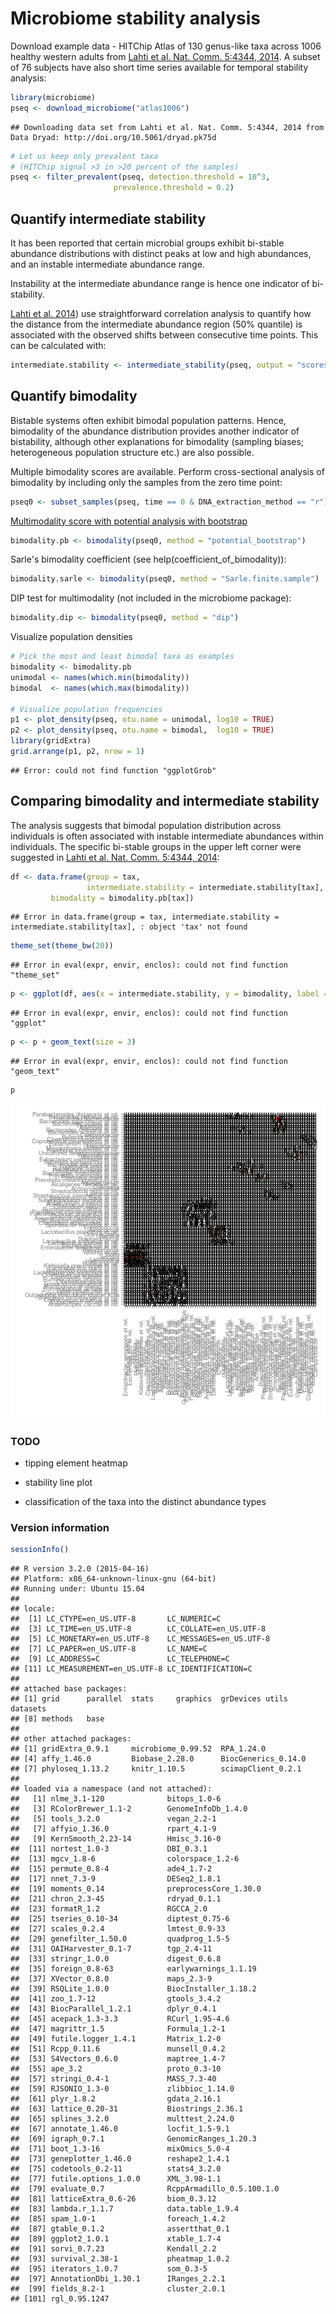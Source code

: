 # Microbiome stability analysis

Download example data - HITChip Atlas of 130 genus-like taxa across 1006 healthy western adults from [Lahti et al. Nat. Comm. 5:4344, 2014](http://www.nature.com/ncomms/2014/140708/ncomms5344/full/ncomms5344.html). A subset of 76 subjects have also short time series available for temporal stability analysis:


```r
library(microbiome)
pseq <- download_microbiome("atlas1006")
```

```
## Downloading data set from Lahti et al. Nat. Comm. 5:4344, 2014 from Data Dryad: http://doi.org/10.5061/dryad.pk75d
```

```r
# Let us keep only prevalent taxa
# (HITChip signal >3 in >20 percent of the samples)
pseq <- filter_prevalent(pseq, detection.threshold = 10^3,
     			       prevalence.threshold = 0.2)
```



## Quantify intermediate stability 

It has been reported that certain microbial groups exhibit bi-stable
abundance distributions with distinct peaks at low and high
abundances, and an instable intermediate abundance range.

Instability at the intermediate abundance range is hence one indicator
of bi-stability.

[Lahti et
al. 2014](http://www.nature.com/ncomms/2014/140708/ncomms5344/full/ncomms5344.html))
use straightforward correlation analysis to quantify how the distance
from the intermediate abundance region (50% quantile) is associated
with the observed shifts between consecutive time points. This can be
calculated with:


```r
intermediate.stability <- intermediate_stability(pseq, output = "scores")
```


## Quantify bimodality 

Bistable systems often exhibit bimodal population patterns. Hence,
bimodality of the abundance distribution provides another indicator of
bistability, although other explanations for bimodality (sampling
biases; heterogeneous population structure etc.) are also possible.

Multiple bimodality scores are available. Perform cross-sectional
analysis of bimodality by including only the samples from the zero
time point:


```r
pseq0 <- subset_samples(pseq, time == 0 & DNA_extraction_method == "r")
```


[Multimodality score with potential analysis with
bootstrap](http://www.nature.com/ncomms/2014/140708/ncomms5344/full/ncomms5344.html)



```r
bimodality.pb <- bimodality(pseq0, method = "potential_bootstrap")
```

Sarle's bimodality coefficient (see help(coefficient_of_bimodality)):


```r
bimodality.sarle <- bimodality(pseq0, method = "Sarle.finite.sample")
```


DIP test for multimodality (not included in the microbiome package):


```r
bimodality.dip <- bimodality(pseq0, method = "dip")
```


Visualize population densities 


```r
# Pick the most and least bimodal taxa as examples
bimodality <- bimodality.pb
unimodal <- names(which.min(bimodality))
bimodal  <- names(which.max(bimodality))

# Visualize population frequencies
p1 <- plot_density(pseq, otu.name = unimodal, log10 = TRUE) 
p2 <- plot_density(pseq, otu.name = bimodal,  log10 = TRUE) 
library(gridExtra)
grid.arrange(p1, p2, nrow = 1)
```

```
## Error: could not find function "ggplotGrob"
```


## Comparing bimodality and intermediate stability

The analysis suggests that bimodal population distribution across individuals is often associated with instable intermediate abundances within individuals. The specific bi-stable groups in the upper left corner were suggested in [Lahti et al. Nat. Comm. 5:4344, 2014](http://www.nature.com/ncomms/2014/140708/ncomms5344/full/ncomms5344.html):


```r
df <- data.frame(group = tax,
                 intermediate.stability = intermediate.stability[tax],
		 bimodality = bimodality.pb[tax])
```

```
## Error in data.frame(group = tax, intermediate.stability = intermediate.stability[tax], : object 'tax' not found
```

```r
theme_set(theme_bw(20))
```

```
## Error in eval(expr, envir, enclos): could not find function "theme_set"
```

```r
p <- ggplot(df, aes(x = intermediate.stability, y = bimodality, label = group))
```

```
## Error in eval(expr, envir, enclos): could not find function "ggplot"
```

```r
p <- p + geom_text(size = 3)
```

```
## Error in eval(expr, envir, enclos): could not find function "geom_text"
```

```r
p
```

![plot of chunk bimodalitybistability](figure/bimodalitybistability-1.png) 


### TODO

 * tipping element heatmap

 * stability line plot

 * classification of the taxa into the distinct abundance types

### Version information


```r
sessionInfo()
```

```
## R version 3.2.0 (2015-04-16)
## Platform: x86_64-unknown-linux-gnu (64-bit)
## Running under: Ubuntu 15.04
## 
## locale:
##  [1] LC_CTYPE=en_US.UTF-8       LC_NUMERIC=C              
##  [3] LC_TIME=en_US.UTF-8        LC_COLLATE=en_US.UTF-8    
##  [5] LC_MONETARY=en_US.UTF-8    LC_MESSAGES=en_US.UTF-8   
##  [7] LC_PAPER=en_US.UTF-8       LC_NAME=C                 
##  [9] LC_ADDRESS=C               LC_TELEPHONE=C            
## [11] LC_MEASUREMENT=en_US.UTF-8 LC_IDENTIFICATION=C       
## 
## attached base packages:
## [1] grid      parallel  stats     graphics  grDevices utils     datasets 
## [8] methods   base     
## 
## other attached packages:
## [1] gridExtra_0.9.1     microbiome_0.99.52  RPA_1.24.0         
## [4] affy_1.46.0         Biobase_2.28.0      BiocGenerics_0.14.0
## [7] phyloseq_1.13.2     knitr_1.10.5        scimapClient_0.2.1 
## 
## loaded via a namespace (and not attached):
##   [1] nlme_3.1-120              bitops_1.0-6             
##   [3] RColorBrewer_1.1-2        GenomeInfoDb_1.4.0       
##   [5] tools_3.2.0               vegan_2.2-1              
##   [7] affyio_1.36.0             rpart_4.1-9              
##   [9] KernSmooth_2.23-14        Hmisc_3.16-0             
##  [11] nortest_1.0-3             DBI_0.3.1                
##  [13] mgcv_1.8-6                colorspace_1.2-6         
##  [15] permute_0.8-4             ade4_1.7-2               
##  [17] nnet_7.3-9                DESeq2_1.8.1             
##  [19] moments_0.14              preprocessCore_1.30.0    
##  [21] chron_2.3-45              rdryad_0.1.1             
##  [23] formatR_1.2               RGCCA_2.0                
##  [25] tseries_0.10-34           diptest_0.75-6           
##  [27] scales_0.2.4              lmtest_0.9-33            
##  [29] genefilter_1.50.0         quadprog_1.5-5           
##  [31] OAIHarvester_0.1-7        tgp_2.4-11               
##  [33] stringr_1.0.0             digest_0.6.8             
##  [35] foreign_0.8-63            earlywarnings_1.1.19     
##  [37] XVector_0.8.0             maps_2.3-9               
##  [39] RSQLite_1.0.0             BiocInstaller_1.18.2     
##  [41] zoo_1.7-12                gtools_3.4.2             
##  [43] BiocParallel_1.2.1        dplyr_0.4.1              
##  [45] acepack_1.3-3.3           RCurl_1.95-4.6           
##  [47] magrittr_1.5              Formula_1.2-1            
##  [49] futile.logger_1.4.1       Matrix_1.2-0             
##  [51] Rcpp_0.11.6               munsell_0.4.2            
##  [53] S4Vectors_0.6.0           maptree_1.4-7            
##  [55] ape_3.2                   proto_0.3-10             
##  [57] stringi_0.4-1             MASS_7.3-40              
##  [59] RJSONIO_1.3-0             zlibbioc_1.14.0          
##  [61] plyr_1.8.2                gdata_2.16.1             
##  [63] lattice_0.20-31           Biostrings_2.36.1        
##  [65] splines_3.2.0             multtest_2.24.0          
##  [67] annotate_1.46.0           locfit_1.5-9.1           
##  [69] igraph_0.7.1              GenomicRanges_1.20.3     
##  [71] boot_1.3-16               mixOmics_5.0-4           
##  [73] geneplotter_1.46.0        reshape2_1.4.1           
##  [75] codetools_0.2-11          stats4_3.2.0             
##  [77] futile.options_1.0.0      XML_3.98-1.1             
##  [79] evaluate_0.7              RcppArmadillo_0.5.100.1.0
##  [81] latticeExtra_0.6-26       biom_0.3.12              
##  [83] lambda.r_1.1.7            data.table_1.9.4         
##  [85] spam_1.0-1                foreach_1.4.2            
##  [87] gtable_0.1.2              assertthat_0.1           
##  [89] ggplot2_1.0.1             xtable_1.7-4             
##  [91] sorvi_0.7.23              Kendall_2.2              
##  [93] survival_2.38-1           pheatmap_1.0.2           
##  [95] iterators_1.0.7           som_0.3-5                
##  [97] AnnotationDbi_1.30.1      IRanges_2.2.1            
##  [99] fields_8.2-1              cluster_2.0.1            
## [101] rgl_0.95.1247
```


